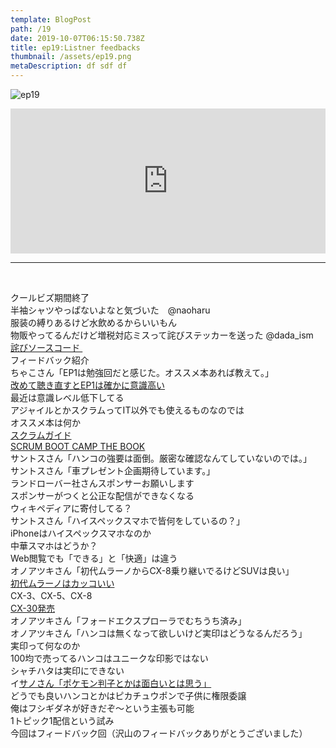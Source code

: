 ```yaml
---  
template: BlogPost  
path: /19
date: 2019-10-07T06:15:50.738Z  
title: ep19:Listner feedbacks
thumbnail: /assets/ep19.png
metaDescription: df sdf df  
---  
```

![ep19](/assets/ep19.png)  
<iframe src="https://open.spotify.com/embed/episode/3RBKSMi5hFanJvHkUKdhq1" width="100%" height="232" frameBorder="0" allowfullscreen="" allow="autoplay; clipboard-write; encrypted-media; fullscreen; picture-in-picture"></iframe>

***


</br>
<p>クールビズ期間終了<br>半袖シャツやっぱないよなと気づいた　@naoharu<br>服装の縛りあるけど水飲めるからいいもん<br>物販やってるんだけど増税対応ミスって詫びステッカーを送った&nbsp;@dada_ism<br><a rel="noreferrer noopener" aria-label="詫びソースコード&nbsp; (新しいタブで開く)" href="https://nlab.itmedia.co.jp/nl/articles/1711/16/news121.html" target="_blank">詫びソースコード&nbsp;</a><br>フィードバック紹介<br>ちゃこさん「EP1は勉強回だと感じた。オススメ本あれば教えて。」<br><a rel="noreferrer noopener" aria-label="改めて聴き直すとEP1は確かに意識高い (新しいタブで開く)" href="https://jamming.fm/ep1/" target="_blank">改めて聴き直すとEP1は確かに意識高い</a><br>最近は意識レベル低下してる<br>アジャイルとかスクラムってIT以外でも使えるものなのでは<br>オススメ本は何か<br><a rel="noreferrer noopener" aria-label=" (新しいタブで開く)" href="http:// https://www.scrumguides.org/docs/scrumguide/v2017/2017-Scrum-Guide-Japanese.pdf" target="_blank">スクラムガイド</a><br><a href="https://amzn.to/2p4no5x" target="_blank" rel="noreferrer noopener" aria-label="SCRUM BOOT CAMP THE BOOK (新しいタブで開く)">SCRUM BOOT CAMP THE BOOK</a><br>サントスさん「ハンコの強要は面倒。厳密な確認なんてしていないのでは。」<br>サントスさん「車プレゼント企画期待しています。」<br>ランドローバー社さんスポンサーお願いします<br>スポンサーがつくと公正な配信ができなくなる<br>ウィキペディアに寄付してる？<br>サントスさん「ハイスペックスマホで皆何をしているの？」<br>iPhoneはハイスペックスマホなのか<br>中華スマホはどうか？<br>Web閲覧でも「できる」と「快適」は違う<br>オノアツキさん「初代ムラーノからCX-8乗り継いでるけどSUVは良い」<br><a rel="noreferrer noopener" aria-label="初代ムラーノはカッコいい (新しいタブで開く)" href="https://ja.wikipedia.org/wiki/%E6%97%A5%E7%94%A3%E3%83%BB%E3%83%A0%E3%83%A9%E3%83%BC%E3%83%8E" target="_blank">初代ムラーノはカッコいい</a><br>CX-3、CX-5、CX-8<br><a rel="noreferrer noopener" aria-label="CX-30発売 (新しいタブで開く)" href="https://www.mazda.co.jp/cars/cx-30/" target="_blank">CX-30発売</a><br>オノアツキさん「フォードエクスプローラでむちうち済み」<br>オノアツキさん「ハンコは無くなって欲しいけど実印はどうなるんだろう」<br>実印って何なのか<br>100均で売ってるハンコはユニークな印影ではない<br>シャチハタは実印にできない<br>イ<a rel="noreferrer noopener" aria-label="サノさん「ポケモン判子とかは面白いとは思う」 (新しいタブで開く)" href="https://www.rakuten.ne.jp/gold/hankos/pokemon/kanto/" target="_blank">サノさん「ポケモン判子とかは面白いとは思う」</a><br>どうでも良いハンコとかはピカチュウポンで子供に権限委譲<br>俺はフシギダネが好きだぞ〜という主張も可能<br>1トピック1配信という試み<br>今回はフィードバック回（沢山のフィードバックありがとうございました）</p>